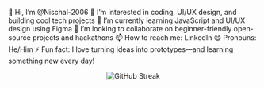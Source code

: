 👋 Hi, I’m @Nischal-2006
👀 I’m interested in coding, UI/UX design, and building cool tech projects
🌱 I’m currently learning JavaScript and UI/UX design using Figma
💞️ I’m looking to collaborate on beginner-friendly open-source projects and hackathons
📫 How to reach me: LinkedIn
😄 Pronouns: He/Him
⚡ Fun fact: I love turning ideas into prototypes—and learning something new every day!
<p align="center">
  <img src="https://github-readme-streak-stats.herokuapp.com/?user=your-username&theme=radical" alt="GitHub Streak"/>
</p>
